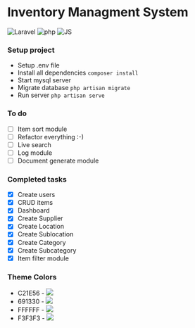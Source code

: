 # Inventory Managment System

![Laravel](https://img.shields.io/badge/laravel%20-%206.18.25-ff2d20) ![php](https://img.shields.io/badge/php-7.2-7377AD) ![JS](https://img.shields.io/badge/-JS-EFD81D) 

### Setup project
* Setup .env file
* Install all dependencies `composer install`
* Start mysql server 
* Migrate database `php artisan migrate` 
* Run server `php artisan serve`

### To do

- [ ] Item sort module
- [ ] Refactor everything :-)
- [ ] Live search 
- [ ] Log module
- [ ] Document generate module

### Completed tasks
- [x] Create users
- [x] CRUD items
- [x] Dashboard 
- [x] Create Supplier
- [x] Create Location
- [x] Create Sublocation
- [x] Create Category
- [x] Create Subcategory
- [x] Item filter module

### Theme Colors
* C21E56 - ![](https://img.shields.io/badge/-C21E56-C21E56)
* 691330 - ![](https://img.shields.io/badge/-691330-691330)
* FFFFFF - ![](https://img.shields.io/badge/-FFFFFF-FFFFFF)
* F3F3F3 - ![](https://img.shields.io/badge/-F3F3F3-F3F3F3)
